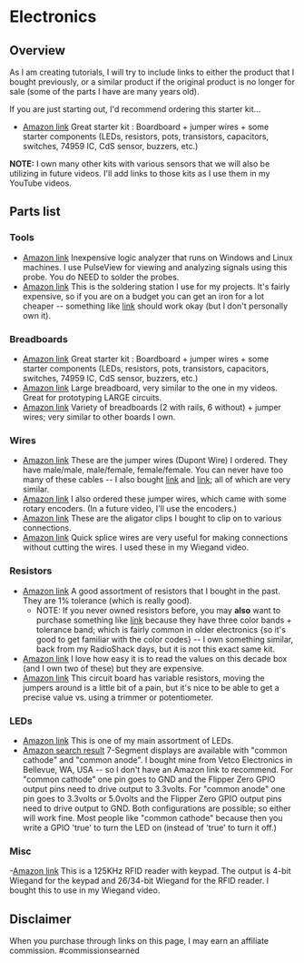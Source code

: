 # Electronics

## Overview
As I am creating tutorials, I will try to include links to either
the product that I bought previously, or a similar product if the
original product is no longer for sale (some of the parts I have are many years old).

If you are just starting out, I'd recommend ordering this starter kit...
- [Amazon link](https://amzn.to/3IyKacg) Great starter kit : Boardboard + jumper wires + some starter components (LEDs, resistors, pots, transistors, capacitors, switches, 74959 IC, CdS sensor, buzzers, etc.)

**NOTE:** I own many other kits with various sensors that we will also be utilizing in future videos.  I'll add links to those kits as I use them in my YouTube videos.


## Parts list
### Tools
- [Amazon link](https://amzn.to/3kyRqM3) Inexpensive logic analyzer that runs on Windows and Linux machines.  I use PulseView for viewing and analyzing signals using this probe.  You do NEED to solder the probes.
- [Amazon link](https://amzn.to/3kyRqM3) This is the soldering station I use for my projects.  It's fairly expensive, so if you are on a budget you can get an iron for a lot cheaper -- something like [link](https://amzn.to/3IVu9x3) should work okay (but I don't personally own it).

### Breadboards
- [Amazon link](https://amzn.to/3IyKacg) Great starter kit : Boardboard + jumper wires + some starter components (LEDs, resistors, pots, transistors, capacitors, switches, 74959 IC, CdS sensor, buzzers, etc.)
- [Amazon link](https://amzn.to/3lRGRUM) Large breadboard, very similar to the one in my videos.  Great for prototyping LARGE circuits.
- [Amazon link](https://amzn.to/3IAEUoi) Variety of breadboards (2 with rails, 6 without) + jumper wires; very similar to other boards I own.

### Wires
- [Amazon link](https://amzn.to/3lTbfOd) These are the jumper wires (Dupont Wire) I ordered.  They have male/male, male/female, female/female.  You can never have too many of these cables --  I also bought [link](https://amzn.to/3YXlob8) and [link](https://amzn.to/41cpJZL); all of which are very similar.  
- [Amazon link](https://amzn.to/3xBuUVw) I also ordered these jumper wires, which came with some rotary encoders.  (In a future video, I'll use the encoders.)
- [Amazon link](https://amzn.to/3KjRF8c) These are the aligator clips I bought to clip on to various connections.
- [Amazon link](https://amzn.to/3zEQmu2) Quick splice wires are very useful for making connections without cutting the wires.  I used these in my Wiegand video.


### Resistors
- [Amazon link](https://amzn.to/3Igs0uB) A good assortment of resistors that I bought in the past.  They are 1% tolerance (which is really good).  
  - NOTE: If you never owned resistors before, you may **also** want to purchase something like [link](https://amzn.to/3xEphpS) because they have three color bands + tolerance band; which is fairly common in older electronics {so it's good to get familiar with the color codes} -- I own something similar, back from my RadioShack days, but it is not this exact same kit.
- [Amazon link](https://amzn.to/3Kk6nvJ) I love how easy it is to read the values on this decade box (and I own two of these) but they are expensive.
- [Amazon link](https://amzn.to/3IeSHzw) This circuit board has variable resistors, moving the jumpers around is a little bit of a pain, but it's nice to be able to get a precise value vs. using a trimmer or potentiometer.

### LEDs
- [Amazon link](https://amzn.to/3XNYLER) This is one of my main assortment of LEDs.
- [Amazon search result](https://amzn.to/3Ij0rkg) 7-Segment displays are available with "common cathode" and "common anode".  I bought mine from Vetco Electronics in Bellevue, WA, USA -- so I don't have an Amazon link to recommend.  For "common cathode" one pin goes to GND and the Flipper Zero GPIO output pins need to drive output to 3.3volts.  For "common anode" one pin goes to 3.3volts or 5.0volts and the Flipper Zero GPIO output pins need to drive output to GND.  Both configurations are possible; so either will work fine.  Most people like "common cathode" because then you write a GPIO 'true' to turn the LED on (instead of 'true' to turn it off.)

### Misc
-[Amazon link](https://amzn.to/3ZMzzQk) This is a 125KHz RFID reader with keypad.  The output is 4-bit Wiegand for the keypad and 26/34-bit Wiegand for the RFID reader.  I bought this to use in my Wiegand video. 

## Disclaimer
When you purchase through links on this page, I may earn an
affiliate commission.  #commissionsearned